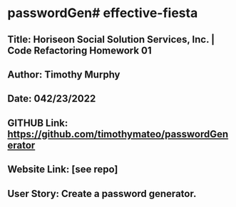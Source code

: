 # passwordGen# effective-fiesta

## Title: Horiseon Social Solution Services, Inc. | Code Refactoring Homework 01

## Author: Timothy Murphy
## Date: 042/23/2022


## GITHUB Link: https://github.com/timothymateo/passwordGenerator
## Website Link: [see repo]

## User Story: Create a password generator.